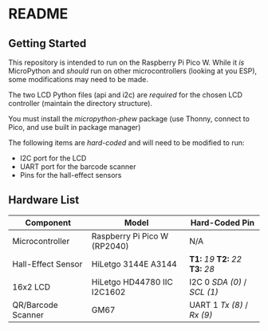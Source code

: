 # README

## Getting Started

This repository is intended to run on the Raspberry Pi Pico W. While it _is_ MicroPython and _should_ run on other microcontrollers (looking at you ESP), some modifications may need to be made. 

The two LCD Python files (api and i2c) are *required* for the chosen LCD controller (maintain the directory structure).

You must install the _micropython-phew_ package (use Thonny, connect to Pico, and use built in package manager)

The following items are *hard-coded* and will need to be modified to run:

- I2C port for the LCD
- UART port for the barcode scanner
- Pins for the hall-effect sensors



## Hardware List

| **Component**      | **Model**                    | **Hard-Coded Pin**      |
|--------------------|------------------------------|-------------------------|
| Microcontroller    | Raspberry Pi Pico W (RP2040) | N/A                     |
| Hall-Effect Sensor | HiLetgo 3144E A3144          | **T1:** _19_ **T2:** _22_ **T3:** _28_    |
| 16x2 LCD           | HiLetgo HD44780 IIC I2C1602  | I2C 0 _SDA (0)_ / _SCL (1)_ |
| QR/Barcode Scanner | GM67                         | UART 1 _Tx (8)_ / _Rx (9)_  |


